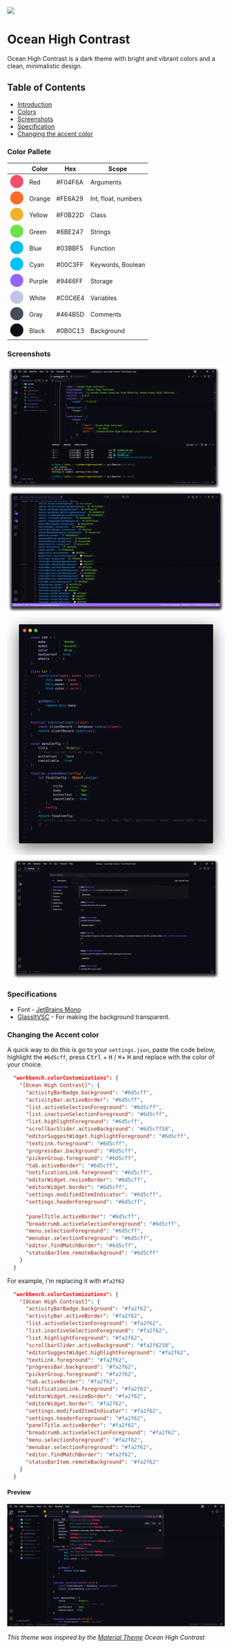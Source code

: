 ![](https://i.imgur.com/zlqxkN7.png)
# Ocean High Contrast

Ocean High Contrast is a dark theme with bright and vibrant colors and a clean, minimalistic design. 

## Table of Contents
- [Introduction](#introduction)
- [Colors](#color-pallete)
- [Screenshots](#screenshots)
- [Specification](#specifications)
- [Changing the accent color](#changing-the-accent-color)


### Color Pallete

|   | Color | Hex | Scope |
| --- | --- | --- | --- |
| <img src=images/red.png width=30>| Red | #F04F6A | Arguments |
| <img src=images/orange.png width=30px>| Orange | #FE6A29 | Int, float, numbers |
| <img src=images/yellow.png width=30px>| Yellow | #F0B22D | Class |
| <img src=images/green.png width=30px>| Green | #6BE247 | Strings | 
| <img src=images/blue.png width=30px>| Blue | #03BBF5 | Function |
| <img src=images/cyan.png width=30px>| Cyan | #00C3FF | Keywords, Boolean |
| <img src=images/purple.png width=30px>| Purple | #9466FF | Storage |
| <img src=images/white.png width=30px>| White | #C0C6E4 | Variables |
| <img src=images/gray.png width=30px>| Gray | #464B5D | Comments |
| <img src=images/black.png width=30px>| Black | #0B0C13 | Background |

### Screenshots

![](images/screenshot1.png)
![](images/screenshot2.png)
![](images/code-preview.png)
![](images/screenshot3.png)    

### Specifications

- Font - [JetBrains Mono](https://www.jetbrains.com/lp/mono/)
- [GlassItVSC](https://marketplace.visualstudio.com/items?itemName=s-nlf-fh.glassit) - For making the background transparent.

### Changing the Accent color

A quick way to do  this is go to your `settings.json`, paste the code below, highlight the `#6d5cff`, press <kbd>Ctrl</kbd> + <kbd>H</kbd> / <kbd>⌘</kbd>+ <kbd>H</kbd>   and replace with the color of your choice.
```json
  "workbench.colorCustomizations": {
    "[Ocean High Contrast]": {
      "activityBarBadge.background": "#6d5cff",
      "activityBar.activeBorder": "#6d5cff",
      "list.activeSelectionForeground": "#6d5cff",
      "list.inactiveSelectionForeground": "#6d5cff",
      "list.highlightForeground": "#6d5cff",
      "scrollbarSlider.activeBackground": "#6d5cff50",
      "editorSuggestWidget.highlightForeground": "#6d5cff",
      "textLink.foreground": "#6d5cff",
      "progressBar.background": "#6d5cff",
      "pickerGroup.foreground": "#6d5cff",
      "tab.activeBorder": "#6d5cff",
      "notificationLink.foreground": "#6d5cff",
      "editorWidget.resizeBorder": "#6d5cff",
      "editorWidget.border": "#6d5cff",
      "settings.modifiedItemIndicator": "#6d5cff",
      "settings.headerForeground": "#6d5cff",

      "panelTitle.activeBorder": "#6d5cff",
      "breadcrumb.activeSelectionForeground": "#6d5cff",
      "menu.selectionForeground": "#6d5cff",
      "menubar.selectionForeground": "#6d5cff",
      "editor.findMatchBorder": "#6d5cff",
      "statusBarItem.remoteBackground": "#6d5cff"
    }
  }
```

For example, i'm replacing it with `#fa2f62`


```json
  "workbench.colorCustomizations": {
    "[Ocean High Contrast]": {
      "activityBarBadge.background": "#fa2f62",
      "activityBar.activeBorder": "#fa2f62",
      "list.activeSelectionForeground": "#fa2f62",
      "list.inactiveSelectionForeground": "#fa2f62",
      "list.highlightForeground": "#fa2f62",
      "scrollbarSlider.activeBackground": "#fa2f6250",
      "editorSuggestWidget.highlightForeground": "#fa2f62",
      "textLink.foreground": "#fa2f62",
      "progressBar.background": "#fa2f62",
      "pickerGroup.foreground": "#fa2f62",
      "tab.activeBorder": "#fa2f62",
      "notificationLink.foreground": "#fa2f62",
      "editorWidget.resizeBorder": "#fa2f62",
      "editorWidget.border": "#fa2f62",
      "settings.modifiedItemIndicator": "#fa2f62",
      "settings.headerForeground": "#fa2f62",
      "panelTitle.activeBorder": "#fa2f62",
      "breadcrumb.activeSelectionForeground": "#fa2f62",
      "menu.selectionForeground": "#fa2f62",
      "menubar.selectionForeground": "#fa2f62",
      "editor.findMatchBorder": "#fa2f62",
      "statusBarItem.remoteBackground": "#fa2f62"
    }
  }
```

#### Preview
![](images/screenshot4.png)

*This theme was inspired by the [Material Theme](https://marketplace.visualstudio.com/items?itemName=Equinusocio.vsc-material-theme) Ocean High Contrast*